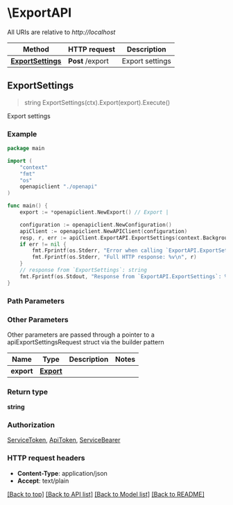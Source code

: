 # \ExportAPI

All URIs are relative to *http://localhost*

Method | HTTP request | Description
------------- | ------------- | -------------
[**ExportSettings**](ExportAPI.md#ExportSettings) | **Post** /export | Export settings



## ExportSettings

> string ExportSettings(ctx).Export(export).Execute()

Export settings



### Example

```go
package main

import (
    "context"
    "fmt"
    "os"
    openapiclient "./openapi"
)

func main() {
    export := *openapiclient.NewExport() // Export | 

    configuration := openapiclient.NewConfiguration()
    apiClient := openapiclient.NewAPIClient(configuration)
    resp, r, err := apiClient.ExportAPI.ExportSettings(context.Background()).Export(export).Execute()
    if err != nil {
        fmt.Fprintf(os.Stderr, "Error when calling `ExportAPI.ExportSettings``: %v\n", err)
        fmt.Fprintf(os.Stderr, "Full HTTP response: %v\n", r)
    }
    // response from `ExportSettings`: string
    fmt.Fprintf(os.Stdout, "Response from `ExportAPI.ExportSettings`: %v\n", resp)
}
```

### Path Parameters



### Other Parameters

Other parameters are passed through a pointer to a apiExportSettingsRequest struct via the builder pattern


Name | Type | Description  | Notes
------------- | ------------- | ------------- | -------------
 **export** | [**Export**](Export.md) |  | 

### Return type

**string**

### Authorization

[ServiceToken](../README.md#ServiceToken), [ApiToken](../README.md#ApiToken), [ServiceBearer](../README.md#ServiceBearer)

### HTTP request headers

- **Content-Type**: application/json
- **Accept**: text/plain

[[Back to top]](#) [[Back to API list]](../README.md#documentation-for-api-endpoints)
[[Back to Model list]](../README.md#documentation-for-models)
[[Back to README]](../README.md)

